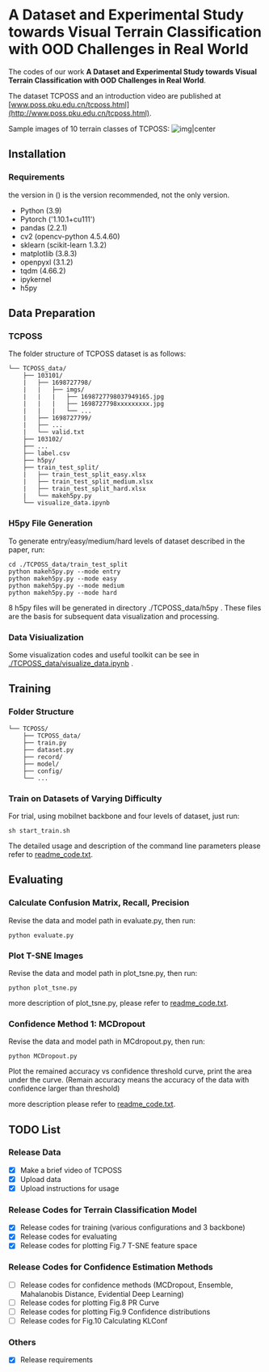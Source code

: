 # A Dataset and Experimental Study towards Visual Terrain Classification with OOD Challenges in Real World
The codes of our work **A Dataset and Experimental Study towards Visual Terrain Classification with OOD Challenges in Real World**.

The dataset TCPOSS and an introduction video are published at [www.poss.pku.edu.cn/tcposs.html](http://www.poss.pku.edu.cn/tcposs.html).

Sample images of 10 terrain classes of TCPOSS:
![img|center](./img_exm/fig3.png)
## Installation

### Requirements

the version in () is the version recommended, not the only version.
- Python (3.9)
- Pytorch ('1.10.1+cu111')
- pandas (2.2.1)
- cv2 (opencv-python 4.5.4.60)
- sklearn (scikit-learn 1.3.2)
- matplotlib (3.8.3)
- openpyxl (3.1.2)
- tqdm (4.66.2)
- ipykernel
- h5py
 
## Data Preparation

### TCPOSS
The folder structure of TCPOSS dataset is as follows:
```
└── TCPOSS_data/
    ├── 103101/ 
    |   ├── 1698727798/
    |   |   ├── imgs/
    |   |   |   ├── 1698727798037949165.jpg
    |   |   |   ├── 1698727798xxxxxxxxx.jpg
    |   |   |   └── ...
    |   ├── 1698727799/
    |   ├── ...
    |   └── valid.txt
    ├── 103102/
    ├── ...
    ├── label.csv
    ├── h5py/
    ├── train_test_split/
    |   ├── train_test_split_easy.xlsx
    |   ├── train_test_split_medium.xlsx
    |   ├── train_test_split_hard.xlsx  
    |   └── makeh5py.py
    └── visualize_data.ipynb
```

### H5py File Generation
To generate entry/easy/medium/hard levels of dataset described in the paper, run:
```
cd ./TCPOSS_data/train_test_split
python makeh5py.py --mode entry
python makeh5py.py --mode easy
python makeh5py.py --mode medium
python makeh5py.py --mode hard
```
8 h5py files will be generated in directory ./TCPOSS_data/h5py . These files are the basis for subsequent data visualization and processing.

### Data Visiualization
Some visualization codes and useful toolkit can be see in [./TCPOSS_data/visualize_data.ipynb](./bak/visualize_data.ipynb) .

## Training

### Folder Structure
```
└── TCPOSS/
    ├── TCPOSS_data/
    ├── train.py
    ├── dataset.py
    ├── record/
    ├── model/
    ├── config/
    └── ...
```

### Train on Datasets of Varying Difficulty 
For trial, using mobilnet backbone and four levels of dataset, just run:

```
sh start_train.sh
```

The detailed usage and description of the command line parameters please refer to [readme_code.txt](./readme_code.txt).

## Evaluating

### Calculate Confusion Matrix, Recall, Precision
Revise the data and model path in evaluate.py, then run:
```
python evaluate.py
```

### Plot T-SNE Images
Revise the data and model path in plot_tsne.py, then run:
```
python plot_tsne.py
```
more description of plot_tsne.py, please refer to [readme_code.txt](./readme_code.txt).

### Confidence Method 1: MCDropout
Revise the data and model path in MCdropout.py, then run:
```
python MCDropout.py
```
Plot the remained accuracy vs confidence threshold curve, print the area under the curve. (Remain accuracy means the accuracy of the data with confidence larger than threshold)

more description please refer to [readme_code.txt](./readme_code.txt).

## TODO List
### Release Data
- [x] Make a brief video of TCPOSS
- [x] Upload data 
- [x] Upload instructions for usage

### Release Codes for Terrain Classification Model
- [x] Release codes for training (various configurations and 3 backbone)
- [x] Release codes for evaluating
- [x] Release codes for plotting Fig.7 T-SNE feature space

### Release Codes for Confidence Estimation Methods
- [ ] Release codes for confidence methods (MCDropout, Ensemble, Mahalanobis Distance, Evidential Deep Learning)
- [ ] Release codes for plotting Fig.8 PR Curve
- [ ] Release codes for plotting Fig.9 Confidence distributions
- [ ] Release codes for Fig.10 Calculating KLConf

### Others
- [x] Release requirements
